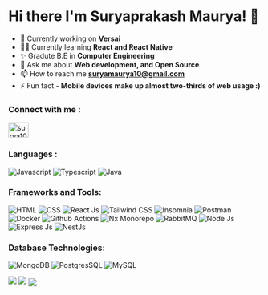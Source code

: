 <h1 align="left">Hi there I'm Suryaprakash Maurya! 👋</h1>

- 🌱 Currently working on [**Versai**](http://versaihq.com/)
- 👨‍💻 Currently learning **React and React Native**
- ✨ Gradute B.E in **Computer Engineering**
- 💬 Ask me about **Web development, and Open Source**
- 📫 How to reach me **suryamaurya10@gmail.com**
- ⚡ Fun fact -  **Mobile devices make up almost two-thirds of web usage :)**

<h3 align="left">Connect with me :</h3>
  <a href="https://www.linkedin.com/in/surya-maurya/" target="blank">
  <img align="center" src="https://raw.githubusercontent.com/rahuldkjain/github-profile-readme-generator/master/src/images/icons/Social/linked-in-alt.svg" alt="surya1001" height="30" width="40" />
  </a>
</p>

<h3 align="left">Languages :</h3>
<p  align="left">
  <img src="https://img.shields.io/badge/javascript-%23323330.svg?style=for-the-badge&logo=javascript&logoColor=%23F7DF1E" alt="Javascript" />
  <img src="https://img.shields.io/badge/typescript-%23007ACC.svg?style=for-the-badge&logo=typescript&logoColor=white" alt="Typescript" />
  <img src="https://img.shields.io/badge/java-%23ED8B00.svg?style=for-the-badge&logo=java&logoColor=white" alt="Java" />
</p>

<h3 align="left">Frameworks and Tools:</h3>
<p align="left">
  <img src="https://img.shields.io/badge/html5-%23E34F26.svg?style=for-the-badge&logo=html5&logoColor=white" alt="HTML" />
  <img src="https://img.shields.io/badge/css3-%231572B6.svg?style=for-the-badge&logo=css3&logoColor=white" alt="CSS" />
  
   <img src="https://img.shields.io/badge/react-%2320232a.svg?style=for-the-badge&logo=react&logoColor=%2361DAFB" alt="React Js" />
   <img src="https://img.shields.io/badge/tailwindcss-%2338B2AC.svg?style=for-the-badge&logo=tailwind-css&logoColor=white" alt="Tailwind CSS" />

   <img src="https://img.shields.io/badge/Insomnia-black?style=for-the-badge&logo=insomnia&logoColor=5849BE" alt="Insomnia" />
   <img src="https://img.shields.io/badge/Postman-FF6C37?style=for-the-badge&logo=postman&logoColor=white" alt="Postman" /> 
  
   <img src="https://img.shields.io/badge/docker-%230db7ed.svg?style=for-the-badge&logo=docker&logoColor=white" alt="Docker" />
   <img src="https://img.shields.io/badge/github%20actions-%232671E5.svg?style=for-the-badge&logo=githubactions&logoColor=white" alt="Github Actions" />
  
   <img src="https://img.shields.io/badge/nx-143055?style=for-the-badge&logo=nx&logoColor=white" alt="Nx Monorepo" />
   <img src="https://img.shields.io/badge/Rabbitmq-FF6600?style=for-the-badge&logo=rabbitmq&logoColor=white" alt="RabbitMQ" />
   
   <img src="https://img.shields.io/badge/node.js-6DA55F?style=for-the-badge&logo=node.js&logoColor=white" alt="Node Js" />
   <img src="https://img.shields.io/badge/express.js-%23404d59.svg?style=for-the-badge&logo=express&logoColor=%2361DAFB" alt="Express Js" />
  <img src="https://img.shields.io/badge/nestjs-%23E0234E.svg?style=for-the-badge&logo=nestjs&logoColor=white" alt="NestJs" />
 </p>
 
  
  <h3 align="left">Database Technologies:</h3>
  <p align="left">
   <img src="https://img.shields.io/badge/MongoDB-%234ea94b.svg?style=for-the-badge&logo=mongodb&logoColor=white" alt="MongoDB" />
   <img src="https://img.shields.io/badge/postgres-%23316192.svg?style=for-the-badge&logo=postgresql&logoColor=white" alt="PostgresSQL" />
   <img src="https://img.shields.io/badge/mysql-%2300f.svg?style=for-the-badge&logo=mysql&logoColor=white" alt="MySQL" />
  </p>


<img src="https://github-readme-stats.vercel.app/api?username=surya1001&include_all_commits=true&count_private=true&show_icons=true&line_height=20&theme=tokyonight"/>

<img src="https://github-readme-stats.vercel.app/api/top-langs?username=surya1001&show_icons=true&locale=en&layout=compact&theme=radical" />

<img align="center" src="https://github-readme-streak-stats.herokuapp.com/?user=surya1001&theme=radical&hide_border=false&stroke=0000&background=060A0CD" />
